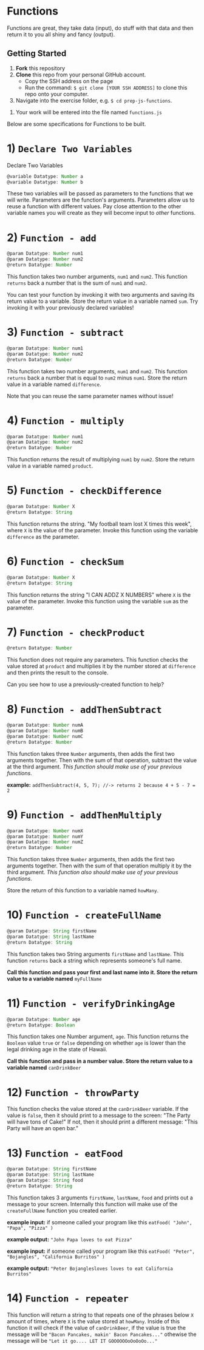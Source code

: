 # Functions
Functions are great, they take data (input), do stuff with that data and then return it to you all shiny and fancy (output).

## Getting Started
1. **Fork** this repository
1. **Clone** this repo from your personal GitHub account.
    - Copy the SSH address on the page
    - Run the command: `$ git clone [YOUR SSH ADDRESS]` to clone this repo onto your computer.
1. Navigate into the exercise folder, e.g. `$ cd prep-js-functions`.
<!-- 1. Run the command: `$ npm install` to get all other files needed to run the tests. -->
1. Your work will be entered into the file named `functions.js`
<!-- 1. Run your tests with the command `$ npm test`.
  - You will need to enter this command each time you want to run the tests.
1. Make all your tests pass :) -->

Below are some specifications for Functions to be built.

# 1) `Declare Two Variables`
Declare Two Variables
```javascript
@variable Datatype: Number a
@variable Datatype: Number b
```

These two variables will be passed as parameters to the functions that we will write. Parameters are the function's arguments. Parameters allow us to reuse a function with different values. Pay close attention to the other variable names you will create as they will become input to _other_ functions.

# 2) `Function - add`
```javascript
@param Datatype: Number num1
@param Datatype: Number num2
@return Datatype: Number
```

This function takes two number arguments, `num1` and `num2`. This function `returns` back a number that is the sum of `num1` and `num2`.

You can test your function by invoking it with two arguments and saving its return value to a variable. Store the return value in a variable named `sum`. Try invoking it with your previously declared variables!

# 3) `Function - subtract`
```javascript
@param Datatype: Number num1
@param Datatype: Number num2
@return Datatype: Number
```

This function takes two number arguments, `num1` and `num2`. This function `returns` back a number that is equal to `num2` minus `num1`. Store the return value in a variable named `difference`.

Note that you can reuse the same parameter names without issue!

# 4) `Function - multiply`
```javascript
@param Datatype: Number num1
@param Datatype: Number num2
@return Datatype: Number
```

This function returns the result of multiplying `num1` by `num2`. Store the return value in a variable named `product`.

# 5) `Function - checkDifference`
```javascript
@param Datatype: Number X
@return Datatype: String
```

This function returns the string. "My football team lost X times this week", where `X` is the value of the parameter. Invoke this function using the variable `difference` as the parameter.

# 6) `Function - checkSum`
```javascript
@param Datatype: Number X
@return Datatype: String
```

This function returns the string "I CAN ADDZ X NUMBERS"  where `X` is the value of the parameter. Invoke this function using the variable `sum` as the parameter.

# 7) `Function - checkProduct`
```javascript
@return Datatype: Number
```

This function does not require any parameters. This function checks the value stored at `product` and multiplies it by the number stored at `difference` and then prints the result to the console.

Can you see how to use a previously-created function to help?

# 8) `Function - addThenSubtract`
```javascript
@param Datatype: Number numA
@param Datatype: Number numB
@param Datatype: Number numC
@return Datatype: Number
```

This function takes three `Number` arguments,
then adds the first two arguments together.
Then with the sum of that operation, subtract
the value at the third argument. _This function should
make use of your previous functions_.

**example:** `addThenSubtract(4, 5, 7); //-> returns 2 because 4 + 5 - 7 = 2`

# 9) `Function - addThenMultiply`
```javascript
@param Datatype: Number numX
@param Datatype: Number numY
@param Datatype: Number numZ
@return Datatype: Number
```

This function takes three `Number` arguments, then adds the first two arguments together. Then with the sum of that operation multiply it by the third argument. _This function also should make use of your previous functions_.

Store the return of this function to a variable named `howMany`.

# 10) `Function - createFullName`
```javascript
@param Datatype: String firstName
@param Datatype: String lastName
@return Datatype: String
```

This function takes two String arguments `firstName` and `lastName`. This function `returns` back a string which represents someone's full name.

**Call this function and pass your first and last name into it. Store the return value to a variable named** `myFullName`

# 11) `Function - verifyDrinkingAge`
```javascript
@param Datatype: Number age
@return Datatype: Boolean
```

This function takes one Number argument, `age`. This function returns the `Boolean` value `true` or `false` depending on whether `age` is lower than the legal drinking age in the state of Hawaii.

**Call this function and pass in a number value. Store the return value to a variable named** `canDrinkBeer`

# 12) `Function - throwParty`
This function checks the value stored at the `canDrinkBeer` variable. If the value is `false`, then it should print to a message to the screen: "The Party will have tons of Cake!" If not, then it should print a different message: "This Party will have an open bar."

# 13) `Function - eatFood`
```javascript
@param Datatype: String firstName
@param Datatype: String lastName
@param Datatype: String food
@return Datatype: String
```
This function takes 3 arguments `firstName`, `lastName`, `food` and prints out a message to your screen. Internally this function will make use of the `createFullName` function you created earlier.

**example input:** if someone called your program like this `eatFood( "John", "Papa", "Pizza" )`

**example output:** `"John Papa loves to eat Pizza"`

**example input:** if someone called your program like this `eatFood( "Peter", "Bojangles", "California Burritos" )`

**example output:** `"Peter Bojanglesloves loves to eat California Burritos"`

# 14) `Function - repeater`
This function will return a string to that repeats one of the phrases below `X` amount of times, where `X` is the value stored at `howMany`. Inside of this function it will check if the value of `canDrinkBeer`, if the value is true the message will be `"Bacon Pancakes, makin' Bacon Pancakes..."` othewise the message will be `"Let it go.... LET IT GOOOOOOoOoOoOo..."`
